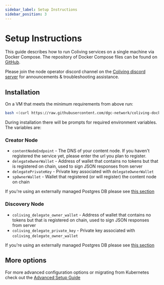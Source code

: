 ```yaml
---
sidebar_label: Setup Instructions
sidebar_position: 3
---
```


# Setup Instructions

This guide describes how to run Coliving services on a single machine via Docker Compose.
The repository of Docker Compose files can be found on [GitHub](https://github.com/dgc-network/coliving-docker-compose).

Please join the node operator discord channel on the [Coliving discord server](https://discord.com/invite/coliving) for announcements & troubleshooting assistance.


## Installation

On a VM that meets the minimum requirements from above run:

```bash
bash <(curl https://raw.githubusercontent.com/dgc-network/coliving-docker-compose/main/install.sh)
```

During installation there will be prompts for required environment variables. The variables are:

### Creator Node
- `contentNodeEndpoint` - The DNS of your content node. If you haven't registered the service yet, please enter the url you plan to register.
- `delegateOwnerWallet` - Address of wallet that contains no tokens but that is registered on chain, used to sign JSON responses from server
- `delegatePrivateKey` - Private key associated with `delegateOwnerWallet`
- `spOwnerWallet` - Wallet that registered (or will register) the content node on chain

If you're using an externally managed Postgres DB please see [this section](advanced_setup.md#external-content-node-postgres)

### Discovery Node
- `coliving_delegate_owner_wallet` - Address of wallet that contains no tokens but that is registered on chain, used to sign JSON responses from server
- `coliving_delegate_private_key` - Private key associated with `coliving_delegate_owner_wallet`

If you're using an externally managed Postgres DB please see [this section](advanced_setup.md#external-discovery-node-postgres-instance)

## More options
For more advanced configuration options or migrating from Kubernetes check out the [Advanced Setup Guide](advanced_setup.md)
